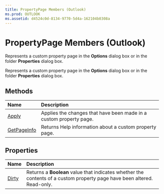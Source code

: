 ```yaml
---
title: PropertyPage Members (Outlook)
ms.prod: OUTLOOK
ms.assetid: d4524c0d-8134-9770-5d4a-162104b0308a
---
```



# PropertyPage Members (Outlook)
Represents a custom property page in the  **Options** dialog box or in the folder **Properties** dialog box.

Represents a custom property page in the  **Options** dialog box or in the folder **Properties** dialog box.


## Methods



|**Name**|**Description**|
|:-----|:-----|
|[Apply](propertypage-apply-method-outlook.md)|Applies the changes that have been made in a custom property page.|
|[GetPageInfo](propertypage-getpageinfo-method-outlook.md)|Returns Help information about a custom property page.|

## Properties



|**Name**|**Description**|
|:-----|:-----|
|[Dirty](propertypage-dirty-property-outlook.md)|Returns a  **Boolean** value that indicates whether the contents of a custom property page have been altered. Read-only.|

